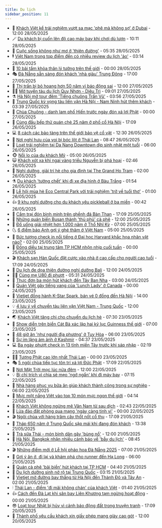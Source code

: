 ```yaml
---
title: Du lịch
sidebar_position: 11
---
```


<!-- vnexpress-du-lich:START -->
- 💂 [Khách Việt kể trải nghiệm vượt sa mạc &#39;phê mà không sợ&#39; ở Dubai](https://vnexpress.net/khach-viet-ke-trai-nghiem-vuot-sa-mac-phe-ma-khong-so-o-dubai-4891102.html) - 12:00 28/05/2025
- 🪄 [Du khách bị cuốn lên độ cao máy bay khi chơi dù lượn](https://vnexpress.net/du-khach-bi-cuon-len-do-cao-may-bay-khi-choi-du-luon-4891634.html) - 10:11 28/05/2025
- 🦅 [Cuộc sống không như mơ ở &#39;thiên đường&#39;](https://vnexpress.net/cuoc-song-khong-nhu-mo-o-thien-duong-4891434.html) - 05:35 28/05/2025
- 🕴 [Việt Nam trong top điểm đến có nhiều review du lịch &#39;ảo&#39;](https://vnexpress.net/viet-nam-trong-top-diem-den-co-nhieu-review-du-lich-ao-4891159.html) - 03:14 28/05/2025
- 👀 [10 bãi tắm khỏa thân lý tưởng trên thế giới](https://vnexpress.net/10-bai-tam-khoa-than-ly-tuong-tren-the-gioi-4891163.html) - 00:00 28/05/2025
- 🎭 [Đà Nẵng sẵn sàng đón khách &#39;nhà giàu&#39; Trung Đông](https://vnexpress.net/da-nang-san-sang-don-khach-nha-giau-trung-dong-4891256.html) - 17:00 27/05/2025
- 🦒 [Thị trấn bị bỏ hoang hơn 50 năm vì báo động sai](https://vnexpress.net/thi-tran-bi-bo-hoang-hon-50-nam-vi-bao-dong-sai-4891144.html) - 12:00 27/05/2025
- 👨‍🏫 [Mở tuyến tàu du lịch Quy Nhơn - Diêu Trì](https://vnexpress.net/mo-tuyen-tau-du-lich-quy-nhon-dieu-tri-4891136.html) - 09:01 27/05/2025
- ⚗️ [Hà Nội mở tour đêm &#39;Tiếng chuông Trấn Vũ&#39;](https://vnexpress.net/ha-noi-mo-tour-dem-tieng-chuong-tran-vu-4890951.html) - 03:56 27/05/2025
- 🥸 [Trung Quốc kỳ vọng tàu liên vận Hà Nội - Nam Ninh hút thêm khách](https://vnexpress.net/trung-quoc-ky-vong-tau-lien-van-ha-noi-nam-ninh-hut-them-khach-4890916.html) - 03:39 27/05/2025
- 🤠 [Chùa Chuông - danh lam phố Hiến trước ngày đón xá lợi Phật](https://vnexpress.net/chua-chuong-danh-lam-pho-hien-truoc-ngay-don-xa-loi-phat-4890589.html) - 00:00 27/05/2025
- 🚀 [Cùng đầu bếp thử quán chè 25 năm ở phố cổ Hà Nội](https://vnexpress.net/cung-dau-bep-thu-quan-che-25-nam-o-pho-co-ha-noi-4890110.html) - 17:09 26/05/2025
- 💻 [8 cách các bảo tàng trên thế giới bảo vệ cổ vật](https://vnexpress.net/8-cach-cac-bao-tang-tren-the-gioi-bao-ve-co-vat-4890674.html) - 12:30 26/05/2025
- 💼 [Nơi nghỉ hưu của voi bị bóc lột ở Thái Lan](https://vnexpress.net/noi-nghi-huu-cua-voi-bi-boc-lot-o-thai-lan-4890475.html) - 08:47 26/05/2025
- 🤡 [Loạt trải nghiệm tại Da Nang Downtown dịp sinh nhật một tuổi](https://vnexpress.net/loat-trai-nghiem-tai-da-nang-downtown-dip-sinh-nhat-mot-tuoi-4890587.html) - 06:00 26/05/2025
- 🐵 [Nỗi lo của du khách Mỹ](https://vnexpress.net/noi-lo-cua-du-khach-my-4890519.html) - 05:00 26/05/2025
- 😺 [Khách xót xa khi ngai vàng triều Nguyễn bị phá hoại](https://vnexpress.net/khach-xot-xa-khi-ngai-vang-trieu-nguyen-bi-pha-hoai-4890307.html) - 02:46 26/05/2025
- 🌈 [Nghỉ dưỡng, giải trí hè cho gia đình tại The Grand Ho Tram](https://vnexpress.net/nghi-duong-giai-tri-he-cho-gia-dinh-tai-the-grand-ho-tram-4889264.html) - 02:00 26/05/2025
- ⚗️ [Du khách &#39;tưởng chết&#39; khi đi xe địa hình ở Bàu Trắng](https://vnexpress.net/du-khach-tuong-chet-khi-di-xe-dia-hinh-o-bau-trang-4890341.html) - 01:54 26/05/2025
- 👀 [Lễ hội mùa hè Eco Central Park với trải nghiệm &#39;trở về tuổi thơ&#39;](https://vnexpress.net/le-hoi-mua-he-eco-central-park-voi-trai-nghiem-tro-ve-tuoi-tho-4890306.html) - 01:00 26/05/2025
- 👍 [9 khu nghỉ dưỡng cho du khách yêu pickleball ở ba miền](https://vnexpress.net/9-khu-nghi-duong-cho-du-khach-yeu-pickleball-o-ba-mien-4889786.html) - 00:42 26/05/2025
- 💄 [Cắm trại đón bình minh trên ghềnh đá Bàn Than](https://vnexpress.net/cam-trai-don-binh-minh-tren-ghenh-da-ban-than-4890087.html) - 17:09 25/05/2025
- 🥷 [Những quán biến Busan thành &#39;thủ phủ&#39; cà phê](https://vnexpress.net/nhung-quan-bien-busan-thanh-thu-phu-ca-phe-4890103.html) - 12:00 25/05/2025
- 📝 [Đồ uống giải nhiệt hơn 1.000 năm ở Thổ Nhĩ Kỳ](https://vnexpress.net/do-uong-giai-nhiet-hon-1-000-nam-o-tho-nhi-ky-4890217.html) - 07:00 25/05/2025
- 🌜 [6 điểm báo Anh gợi ý ghé thăm ở Việt Nam](https://vnexpress.net/6-diem-bao-anh-goi-y-ghe-tham-o-viet-nam-4890034.html) - 05:00 25/05/2025
- 📝 [Bức tượng check in nổi tiếng ở Đại học Harvard khắc họa nhân vật nào?](https://vnexpress.net/buc-tuong-check-in-noi-tieng-o-dai-hoc-harvard-khac-hoa-nhan-vat-nao-4890065.html) - 02:00 25/05/2025
- 🧰 [Đồng diều tại trung tâm TP HCM nhộn nhịp cuối tuần](https://vnexpress.net/dong-dieu-tai-trung-tam-tp-hcm-nhon-nhip-cuoi-tuan-4887961.html) - 00:00 25/05/2025
- 🎬 [Khách sạn Hàn Quốc đặt cược vào nhà ở cao cấp cho người cao tuổi](https://vnexpress.net/khach-san-han-quoc-dat-cuoc-vao-nha-o-cao-cap-cho-nguoi-cao-tuoi-4890053.html) - 17:09 24/05/2025
- 🧐 [Du lịch đe dọa thiên đường nghỉ dưỡng Bali](https://vnexpress.net/du-lich-de-doa-thien-duong-nghi-duong-bali-4890031.html) - 12:00 24/05/2025
- 👨‍🏫 [Cùng mẹ U80 đi phượt](https://vnexpress.net/cung-me-u80-di-phuot-4889877.html) - 05:31 24/05/2025
- 🦣 [Thực đơn ba món hút khách đến Tây Ban Nha](https://vnexpress.net/thuc-don-ba-mon-hut-khach-den-tay-ban-nha-4889488.html) - 03:00 24/05/2025
- 🌋 [Quán Việt gây tiếng vang của &#39;Lunch Lady&#39; ở Canada](https://vnexpress.net/quan-viet-gay-tieng-vang-cua-lunch-lady-o-canada-4889388.html) - 00:00 24/05/2025
- 🦄 [Vietjet đồng hành K-Star Spark, bán vé 0 đồng đến Hà Nội](https://vnexpress.net/vietjet-dong-hanh-k-star-spark-ban-ve-0-dong-den-ha-noi-4889869.html) - 14:00 23/05/2025
- 💡 [4 lưu ý về chuyến tàu liên vận Việt Nam - Trung Quốc](https://vnexpress.net/4-luu-y-ve-chuyen-tau-lien-van-viet-nam-trung-quoc-4889547.html) - 12:00 23/05/2025
- 🌏 [Khách Việt tăng chi cho chuyến du lịch hè](https://vnexpress.net/khach-viet-tang-chi-cho-chuyen-du-lich-he-4889577.html) - 07:30 23/05/2025
- 💂 [Show diễn trên biển Cát Bà xác lập hai kỷ lục Guinness thế giới](https://vnexpress.net/show-dien-tren-bien-cat-ba-xac-lap-hai-ky-luc-guinness-the-gioi-4889660.html) - 07:00 23/05/2025
- 🤩 [48 giờ ăn &#39;như người địa phương&#39; ở Tuy Hòa](https://vnexpress.net/48-gio-an-nhu-nguoi-dia-phuong-o-tuy-hoa-4889598.html) - 06:00 23/05/2025
- 💪 [Sự im lặng ám ảnh ở Kashmir](https://vnexpress.net/su-im-lang-am-anh-o-kashmir-4889533.html) - 04:37 23/05/2025
- 💻 [Ba ngày phượt check in 13 tỉnh miền Tây trước khi sáp nhập](https://vnexpress.net/ba-ngay-phuot-check-in-13-tinh-mien-tay-truoc-khi-sap-nhap-4888709.html) - 02:19 23/05/2025
- 🧑‍💻 [Tượng Phật cao lớn nhất Thái Lan](https://vnexpress.net/tuong-phat-cao-lon-nhat-thai-lan-4881601.html) - 00:00 23/05/2025
- 🎭 [5 ngôi chùa tiếp tục tôn trí xá lợi Đức Phật](https://vnexpress.net/5-ngoi-chua-tiep-tuc-ton-tri-xa-loi-duc-phat-4889225.html) - 17:09 22/05/2025
- 🧐 [Nơi Mặt Trời mọc lúc nửa đêm](https://vnexpress.net/noi-mat-troi-moc-luc-nua-dem-4889259.html) - 12:00 22/05/2025
- 💡 [Bị chỉ trích vì chia sẻ mẹo &#39;ngớ ngẩn&#39; khi đi máy bay](https://vnexpress.net/bi-chi-trich-vi-chia-se-meo-ngo-ngan-khi-di-may-bay-4888906.html) - 07:15 22/05/2025
- 🌊 [Nhà hàng phục vụ bữa ăn giúp khách thành công trong sự nghiệp](https://vnexpress.net/nha-hang-phuc-vu-bua-an-giup-khach-thanh-cong-trong-su-nghiep-4889083.html) - 06:00 22/05/2025
- 🎃 [Mực một nắng Việt vào top 10 món mực ngon thế giới](https://vnexpress.net/muc-mot-nang-viet-vao-top-10-mon-muc-ngon-the-gioi-4889033.html) - 04:14 22/05/2025
- 🧠 [Khách Việt không ngừng mê Vân Nam từ sau dịch](https://vnexpress.net/khach-viet-khong-ngung-me-van-nam-tu-sau-dich-4888942.html) - 02:43 22/05/2025
- 💄 [Lừa đảo đặt phòng qua mạng &#39;ngày càng tinh vi&#39;](https://vnexpress.net/lua-dao-dat-phong-qua-mang-ngay-cang-tinh-vi-4888920.html) - 00:00 22/05/2025
- 🎬 [Ngôi chùa với hàng trăm cây thốt nốt cổ thụ](https://vnexpress.net/ngoi-chua-voi-hang-tram-cay-thot-not-co-thu-4888833.html) - 17:09 21/05/2025
- 🐻 [Tháp 650 năm ở Trung Quốc sập mái khi đang đón khách](https://vnexpress.net/thap-650-nam-o-trung-quoc-sap-mai-khi-dang-don-khach-4888941.html) - 13:38 21/05/2025
- 🌝 [Trà sữa Thái - món bình dân gây &#39;bùng nổ&#39;](https://vnexpress.net/tra-sua-thai-mon-binh-dan-gay-bung-no-4888705.html) - 12:00 21/05/2025
- 🤩 [Hà Nội, Bangkok nhận nhiều cảnh báo về &#39;bẫy du lịch&#39;](https://vnexpress.net/ha-noi-bangkok-nhan-nhieu-canh-bao-ve-bay-du-lich-4888596.html) - 08:45 21/05/2025
- 🎬 [Những điểm mới ở Lễ hội pháo hoa Đà Nẵng 2025](https://vnexpress.net/nhung-diem-moi-o-le-hoi-phao-hoa-da-nang-2025-4887814.html) - 07:00 21/05/2025
- 🦩 [Gợi ý ăn ở, đi lại và khám phá cho runner đến Hạ Long](https://vnexpress.net/goi-y-an-o-di-lai-va-kham-pha-cho-runner-den-ha-long-4888555.html) - 06:00 21/05/2025
- 🦍 [Quán cà phê &#39;bãi biển&#39; hút khách tại TP HCM](https://vnexpress.net/quan-ca-phe-bai-bien-hut-khach-tai-tp-hcm-4888114.html) - 04:40 21/05/2025
- 👀 [Du lịch dưỡng sinh nở rộ tại Trung Quốc](https://vnexpress.net/du-lich-duong-sinh-no-ro-tai-trung-quoc-4887982.html) - 03:15 21/05/2025
- 🧰 [Vietjet mở đường bay thẳng từ Hà Nội đến Thành Đô và Tây An](https://vnexpress.net/vietjet-mo-duong-bay-thang-tu-ha-noi-den-thanh-do-va-tay-an-4888536.html) - 02:00 21/05/2025
- 🕯 [Thái Lan - điểm &#39;đi mãi không chán&#39; của khách Việt](https://vnexpress.net/thai-lan-diem-di-mai-khong-chan-cua-khach-viet-4888419.html) - 01:40 21/05/2025
- 👍 [Cách đến Đà Lạt khi sân bay Liên Khương tạm ngừng hoạt động](https://vnexpress.net/cach-den-da-lat-khi-san-bay-lien-khuong-tam-ngung-hoat-dong-4888344.html) - 00:00 21/05/2025
- 😎 [Loạt tour Nhật bị hủy vì cảnh báo động đất trong truyện tranh](https://vnexpress.net/loat-tour-nhat-bi-huy-vi-canh-bao-dong-dat-trong-truyen-tranh-4888481.html) - 17:09 20/05/2025
- 🐘 [Thành phố yêu cầu khách xin giấy phép mang giày cao gót](https://vnexpress.net/thanh-pho-yeu-cau-khach-xin-giay-phep-mang-giay-cao-got-4888362.html) - 12:00 20/05/2025<!-- vnexpress-du-lich:END -->
